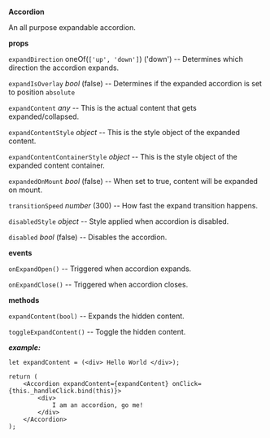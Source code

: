 **Accordion**

An all purpose expandable accordion.

**props**

`expandDirection` oneOf(`['up', 'down']`) ('down') -- Determines which direction the accordion expands.

`expandIsOverlay` *bool* (false) -- Determines if the expanded accordion is set to position `absolute` 

`expandContent` *any* -- This is the actual content that gets expanded/collapsed.

`expandContentStyle` *object* -- This is the style object of the expanded content.

`expandContentContainerStyle` *object* -- This is the style object of the expanded content container.

`expandedOnMount` *bool* (false) -- When set to true, content will be expanded on mount.

`transitionSpeed` *number* (300) -- How fast the expand transition happens.

`disabledStyle` *object* -- Style applied when accordion is disabled.

`disabled` *bool* (false) -- Disables the accordion.

**events**

`onExpandOpen()` -- Triggered when accordion expands.

`onExpandClose()` -- Triggered when accordion closes.

**methods**

`expandContent(bool)` -- Expands the hidden content.

`toggleExpandContent()` -- Toggle the hidden content.


***example:***


	let expandContent = (<div> Hello World </div>);

	return (
		<Accordion expandContent={expandContent} onClick={this._handleClick.bind(this)}>
	 		<div>
				I am an accordion, go me!
			</div>
		</Accordion>
	);
